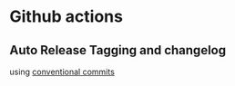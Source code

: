 # Github actions

## Auto Release Tagging and changelog

using [conventional commits](https://www.conventionalcommits.org/en/v1.0.0/)